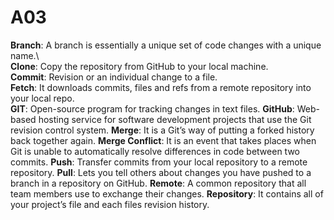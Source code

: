 # A03

**Branch**: A branch is essentially a unique set of code changes with a unique name.\  
**Clone**: Copy the repository from GitHub to your local machine.\
**Commit**: Revision or an individual change to a file. \
**Fetch**: It downloads commits, files and refs from a remote repository into your local repo.\
**GIT**: Open-source program for tracking changes in text files. 
**GitHub**: Web-based hosting service for software development projects that use the Git revision control system.
**Merge**: It is a Git’s way of putting a forked history back together again.
**Merge Conflict**: It is an event that takes places when Git is unable to automatically resolve differences in code between two commits.
**Push**: Transfer commits from your local repository to a remote repository.
**Pull**: Lets you tell others about changes you have pushed to a branch in a repository on GitHub.
**Remote**: A common repository that all team members use to exchange their changes. 
**Repository**:  It contains all of your project’s file and each files revision history.

